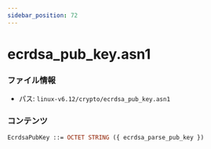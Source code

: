 ```yaml
---
sidebar_position: 72
---
```

# ecrdsa_pub_key.asn1

### ファイル情報

- パス: `linux-v6.12/crypto/ecrdsa_pub_key.asn1`

### コンテンツ

```asn1
EcrdsaPubKey ::= OCTET STRING ({ ecrdsa_parse_pub_key })

```
